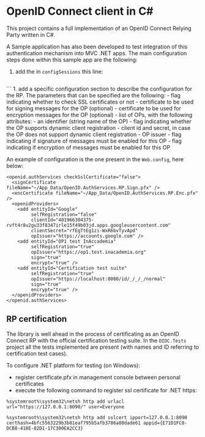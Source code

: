 OpenID Connect client in C#
===========================

This project contains a full implementation of an OpenID Connect Relying Party written in C#.

A Sample application has also been developed to test integration of this authentication mechanism into MVC .NET apps.
The main configuration steps done within this sample app are the following:

1. add the in ``configSessions`` this line:
   ```
<section name="openid.authServices" type="OpenIDClient.HttpModule.Configuration.OpenIDConfigurationSection, OpenIDClient.HttpModule" />
   ```
1. add a specific configuration section to describe the configuration for the RP.
   The parameters that can be specified are the following:
   - flag indicating whether to check SSL certificates or not
   - certificate to be used for signing messages for the OP (optional)
   - certificate to be used for encryption messages for the OP (optional)
   - list of OPs, with the following attributes:
     - an identifier (string name of the OP)
	 - flag indicating whether the OP supports dynamic client registration
	 - client id and secret, in case the OP does not support dynamic client registration
	 - OP issuer
	 - flag indicating if signature of messages must be enabled for this OP
	 - flag indicating if encryption of messages must be enabled for this OP
	 
  An example of configuration is the one present in the ``Web.config``, here below:
  ```
<openid.authServices checkSslCertificate="false">
    <signCertificate fileName="~/App_Data/OpenID.AuthServices.RP.Sign.pfx" />
    <encCertificate fileName="~/App_Data/OpenID.AuthServices.RP.Enc.pfx" />
    <openidProviders>
      <add entityId="Google"
           selfRegistration="false"
           clientId="401966304375-rvft4r8u2gu33f8347irle15f49b03jd.apps.googleusercontent.com"
           clientSecret="rfEgTtEg1zi-WxR6bvTyvApd"
           opIssuer="https://accounts.google.com" />
      <add entityId="OP1 test InAccademia"
           selfRegistration="true"
           opIssuer="https://op1.test.inacademia.org"
           sign="true"
           encrypt="true" />
      <add entityId="Certification test suite"
           selfRegistration="true"
           opIssuer="https://localhost:8080/id/_/_/_/normal"
           sign="true"
           encrypt="true" />
    </openidProviders>
  </openid.authServices>
```

## RP certification
The library is well ahead in the process of certificating as an OpenID Connect RP with the official certification testing suite.
In the ``OIDC.Tests`` project all the tests implemented are present (with names and ID referring to certification test cases).

To configure .NET platform for testing (on Windows):
- register certificate.pfx in management console between personal certificates
- execute the following command to register ssl certificate for .NET https:
```
%systemroot%\system32\netsh http add urlacl url="https://127.0.0.1:8090/" user=Everyone

%systemroot%\system32\netsh http add sslcert ipport=127.0.0.1:8090 certhash=4bfc5563229b3b81eaf795b5afb3786a80dade61 appid={E71D1FC0-DCB8-418E-82D1-17C300EA2CC3}
```
